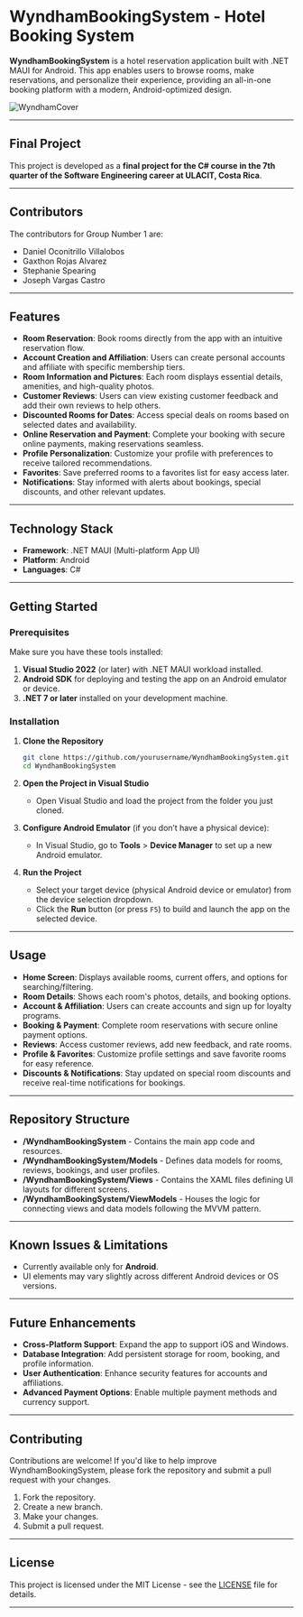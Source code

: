 # WyndhamBookingSystem - Hotel Booking System

**WyndhamBookingSystem** is a hotel reservation application built with .NET MAUI for Android. This app enables users to browse rooms, make reservations, and personalize their experience, providing an all-in-one booking platform with a modern, Android-optimized design.

![WyndhamCover](https://github.com/user-attachments/assets/b20d67d7-f1c5-4876-b50e-27e6d7da7466)

---

## Final Project

This project is developed as a **final project for the C# course in the 7th quarter of the Software Engineering career at ULACIT, Costa Rica**.

---

## Contributors

The contributors for Group Number 1 are:

- Daniel Oconitrillo Villalobos
- Gaxthon Rojas Alvarez
- Stephanie Spearing
- Joseph Vargas Castro

---

## Features

- **Room Reservation**: Book rooms directly from the app with an intuitive reservation flow.
- **Account Creation and Affiliation**: Users can create personal accounts and affiliate with specific membership tiers.
- **Room Information and Pictures**: Each room displays essential details, amenities, and high-quality photos.
- **Customer Reviews**: Users can view existing customer feedback and add their own reviews to help others.
- **Discounted Rooms for Dates**: Access special deals on rooms based on selected dates and availability.
- **Online Reservation and Payment**: Complete your booking with secure online payments, making reservations seamless.
- **Profile Personalization**: Customize your profile with preferences to receive tailored recommendations.
- **Favorites**: Save preferred rooms to a favorites list for easy access later.
- **Notifications**: Stay informed with alerts about bookings, special discounts, and other relevant updates.

---

## Technology Stack

- **Framework**: .NET MAUI (Multi-platform App UI)
- **Platform**: Android
- **Languages**: C#

---

## Getting Started

### Prerequisites

Make sure you have these tools installed:

1. **Visual Studio 2022** (or later) with .NET MAUI workload installed.
2. **Android SDK** for deploying and testing the app on an Android emulator or device.
3. **.NET 7 or later** installed on your development machine.

### Installation

1. **Clone the Repository**
   ```bash
   git clone https://github.com/yourusername/WyndhamBookingSystem.git
   cd WyndhamBookingSystem
   ```

2. **Open the Project in Visual Studio**
   - Open Visual Studio and load the project from the folder you just cloned.

3. **Configure Android Emulator** (if you don’t have a physical device):
   - In Visual Studio, go to **Tools** > **Device Manager** to set up a new Android emulator.

4. **Run the Project**
   - Select your target device (physical Android device or emulator) from the device selection dropdown.
   - Click the **Run** button (or press `F5`) to build and launch the app on the selected device.

---

## Usage

- **Home Screen**: Displays available rooms, current offers, and options for searching/filtering.
- **Room Details**: Shows each room's photos, details, and booking options.
- **Account & Affiliation**: Users can create accounts and sign up for loyalty programs.
- **Booking & Payment**: Complete room reservations with secure online payment options.
- **Reviews**: Access customer reviews, add new feedback, and rate rooms.
- **Profile & Favorites**: Customize profile settings and save favorite rooms for easy reference.
- **Discounts & Notifications**: Stay updated on special room discounts and receive real-time notifications for bookings.

---

## Repository Structure

- **/WyndhamBookingSystem** - Contains the main app code and resources.
- **/WyndhamBookingSystem/Models** - Defines data models for rooms, reviews, bookings, and user profiles.
- **/WyndhamBookingSystem/Views** - Contains the XAML files defining UI layouts for different screens.
- **/WyndhamBookingSystem/ViewModels** - Houses the logic for connecting views and data models following the MVVM pattern.

---

## Known Issues & Limitations

- Currently available only for **Android**.
- UI elements may vary slightly across different Android devices or OS versions.

---

## Future Enhancements

- **Cross-Platform Support**: Expand the app to support iOS and Windows.
- **Database Integration**: Add persistent storage for room, booking, and profile information.
- **User Authentication**: Enhance security features for accounts and affiliations.
- **Advanced Payment Options**: Enable multiple payment methods and currency support.

---

## Contributing

Contributions are welcome! If you'd like to help improve WyndhamBookingSystem, please fork the repository and submit a pull request with your changes.

1. Fork the repository.
2. Create a new branch.
3. Make your changes.
4. Submit a pull request.

---

## License

This project is licensed under the MIT License - see the [LICENSE](LICENSE) file for details.

---
